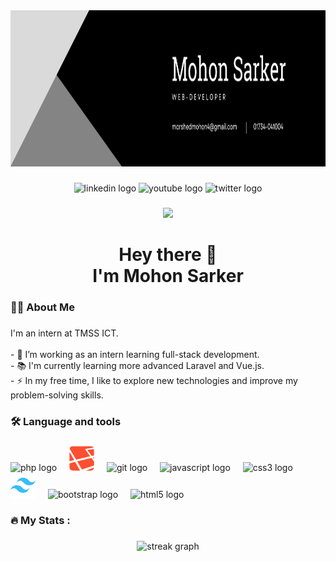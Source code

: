 <div align="center">
  <img height="250" src="https://github.com/mohonsarker40/mohonsarker40/blob/main/cover.png"  />
</div>

###

<div align="center">
  <img src="https://img.shields.io/static/v1?message=LinkedIn&logo=linkedin&label=&color=0077B5&logoColor=white&labelColor=&style=for-the-badge" height="25" alt="linkedin logo"  />
  <img src="https://img.shields.io/static/v1?message=Youtube&logo=youtube&label=&color=FF0000&logoColor=white&labelColor=&style=for-the-badge" height="25" alt="youtube logo"  />
  <img src="https://img.shields.io/static/v1?message=Twitter&logo=twitter&label=&color=1DA1F2&logoColor=white&labelColor=&style=for-the-badge" height="25" alt="twitter logo"  />
</div>

###

<div align="center">
  <img src="https://visitor-badge.laobi.icu/badge?page_id=mohonsarker.mohonsarker"  />
</div>

###

<h1 align="center">Hey there 👋 <br> I'm Mohon Sarker</h1>

###

<h3 align="left">👩‍💻  About Me</h3>

###

<p align="left">I'm an intern at TMSS ICT.<br><br>- 🔭 I’m working as an intern learning full-stack development.<br>- 📚 I'm currently learning more advanced Laravel and Vue.js.<br>- ⚡ In my free time, I like to explore new technologies and improve my problem-solving skills.</p>

###

<h3 align="left">🛠 Language and tools</h3>

###

<div align="left">
  <img src="https://cdn.jsdelivr.net/gh/devicons/devicon/icons/php/php-original.svg" height="40" alt="php logo" />
  <img width="12" />
  <img src="https://raw.githubusercontent.com/devicons/devicon/master/icons/laravel/laravel-plain.svg" height="40" alt="laravel logo" />
  <img width="12" />
  <img src="https://cdn.jsdelivr.net/gh/devicons/devicon/icons/git/git-original.svg" height="40" alt="git logo" />
  <img width="12" />
  <img src="https://cdn.jsdelivr.net/gh/devicons/devicon/icons/javascript/javascript-original.svg" height="40" alt="javascript logo" />
  <img width="12" />
  <img src="https://cdn.jsdelivr.net/gh/devicons/devicon/icons/css3/css3-original.svg" height="40" alt="css3 logo" />
  <img width="12" />
 <img src="https://raw.githubusercontent.com/devicons/devicon/master/icons/tailwindcss/tailwindcss-plain.svg" height="40" alt="tailwind logo" />
  <img width="12" />
  <img src="https://cdn.jsdelivr.net/gh/devicons/devicon/icons/bootstrap/bootstrap-original.svg" height="40" alt="bootstrap logo" />
  <img width="12" />
  <img src="https://cdn.jsdelivr.net/gh/devicons/devicon/icons/html5/html5-original.svg" height="40" alt="html5 logo" />
</div>

###

<h3 align="left">🔥   My Stats :</h3>

###

<div align="center">
  <img src="https://streak-stats.demolab.com?user=mohonsarker40&locale=en&mode=daily&theme=dark&hide_border=false&border_radius=5" height="220" alt="streak graph" />
</div>

